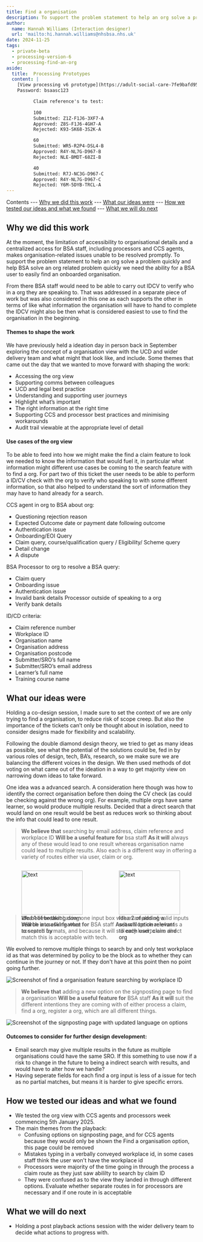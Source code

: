 ```yaml
---
title: Find a organisation
description: To support the problem statement to help an org solve a problem quickly and help BSA solve an org related problem quickly we need the ability for a BSA user to easily find an onboarded organisation
author:
  name: Hannah Williams (Interaction designer)
  url: 'mailto:hi.hannah.williams@nhsbsa.nhs.uk'
date: 2024-11-25
tags:
  - private-beta
  - processing-version-6
  - processing-find-an-org
aside:
  title:  Processing Prototypes
  content: |
    [View processing v6 prototype](https://adult-social-care-7fe9bafd955a.herokuapp.com/processing/prototypes/design/v6/) 
    Password: bsaasc123

          Claim reference's to test:
          
          100
          Submitted: Z1Z-F1J6-3XF7-A
          Approved: Z8S-F1J6-4GH7-A
          Rejected: K93-SK68-3S2K-A

          60
          Submitted: WR5-R2P4-DSL4-B
          Approved: R4Y-NL7G-D967-B
          Rejected: NLE-BMDT-68ZI-B

          40
          Submitted: R7J-NC3G-D967-C
          Approved: R4Y-NL7G-D967-C
          Rejected: Y6M-5DYB-TRCL-A
---
```


Contents
--- [Why we did this work](#why-we-did-this-work)
--- [What our ideas were](#what-our-ideas-were)
--- [How we tested our ideas and what we found](#how-we-tested-our-ideas-and-what-we-found)
--- [What we will do next](#what-we-will-do-next)

## Why we did this work

At the moment, the limitation of accessibility to organisational details and a centralized access for BSA staff, including processors and CCS agents, makes organisation-related issues unable to be resolved promptly. To support the problem statement to help an org solve a problem quickly and help BSA solve an org related problem quickly we need the ability for a BSA user to easily find an onboarded organisation. 

From there BSA staff would need to be able to carry out IDCV to verify who in a org they are speaking to. That was addressed in a separate piece of work but was also considered in this one as each supports the other in terms of like what information the organisation will have to hand to complete the IDCV might also be then what is considered easiest to use to find the organisation in the beginning. 

#### Themes to shape the work 
We have previously held a ideation day in person back in September exploring the concept of a organisation view with the UCD and wider delivery team and what might that look like, and include. Some themes that came out the day that we wanted to move forward with shaping the work:
* Accessing the org view
* Supporting comms between colleagues
* UCD and legal best practice
* Understanding and supporting user journeys
* Highlight what’s important
* The right information at the right time
* Supporting CCS and processor best practices and minimising workarounds
* Audit trail viewable at the appropriate level of detail

#### Use cases of the org view 
To be able to feed into how we might make the find a claim feature to look we needed to know the information that would fuel it, in particular what information might different use cases be coming to the search feature with to find a org. For part two of this ticket the user needs to be able to perform a ID/CV check with the org to verify who speaking to with some different information, so that also helped to understand the sort of information they may have to hand already for a search.

CCS agent in org to BSA about org:
* Questioning rejection reason
* Expected Outcome date or payment date following outcome
* Authentication issue
* Onboarding/EOI Query
* Claim query, course/qualification query / Eligibility/ Scheme query
* Detail change
* A dispute

BSA Processor to org to resolve a BSA query:
* Claim query
* Onboarding issue
* Authentication issue
* Invalid bank details
Processor outside of speaking to a org
* Verify bank details

ID/CD criteria:
* Claim reference number
* Workplace ID
* Organisation name
* Organisation address
* Organisation postcode
* Submitter/SRO’s full name
* Submitter/SRO’s email address
* Learner’s full name
* Training course name

## What our ideas were

Holding a co-design session, I made sure to set the context of we are only trying to find a organisation, to reduce risk of scope creep. But also the importance of the tickets can’t only be thought about in isolation, need to consider designs made for flexibility and scalability.

Following the double diamond design theory, we tried to get as many ideas as possible, see what the potential of the solutions could be, fed in by various roles of design, tech, BA’s, research, so we make sure we are balancing the different voices in the design. We then used methods of dot voting on what came out of the ideation in a way to get majority view on narrowing down ideas to take forward.

One idea was a advanced search. A consideration here though was how to identify the correct organisation before then doing the CV check (as could be checking against the wrong org). For example, multiple orgs have same learner, so would produce multiple results. Decided that a direct search that would land on one result would be best as reduces work so thinking about the info that could lead to one result.

>**We believe that** searching by email address, claim reference and workplace ID
>**Will be a useful feature for** bsa staff 
>**As it will** always any of these would lead to one result whereas organisation name could lead to multiple results. Also each is a different way in offering a variety of routes either via user, claim or org.

<div style="display: flex; flex-wrap: wrap; gap: 1rem;">
  <div style="flex: 1; max-width: 48%;">
  <figure>
    <img src="signposting.png" alt="text" style="width: 100%; height: auto;">
    <figcaption>Idea 1 of breaking down search into asking what to search by</figcaption>
  </figure>
  </div>
  <div style="flex: 1; max-width: 48%;">
  <figure>
    <img src="find-org.png" alt="text" style="width: 100%; height: auto;">
    <figcaption>Idea 2 of adding a search option relevant to each user, claim and org</figcaption>
  </figure>
  </div>
</div>

>**We believe that** having one input box with examples of valid inputs
>**Will be a useful feature for** BSA staff
>**As it will** be clear what is a accepted formats, and because it will still only lead to one direct match this is acceptable with tech.


We evolved to remove multiple things to search by and only test workplace id as that was determined by policy to be the block as to whether they can continue in the journey or not. If they don't have at this point then no point going further. 

![Screenshot of find a organisation feature searching by workplace ID ](find-org-workplace-id.png "Screenshot of find a organisation feature searching by workplace ID")

>**We believe that** adding a new option on the signposting page to find a organisation
>**Will be a useful feature for** BSA staff
>**As it will** suit the different intentions they are coming with of either process a claim, find a org, register a org, which are all different things.

![Screenshot of the signposting page with updated language on options ](final-signposting.png "Screenshot of the signposting page with updated language on options")

#### Outcomes to consider for further design development:

* Email search may give multiple results in the future as multiple organisations could have the same SRO. If this something to use now if a risk to change in the future to being a indirect search with results, and would have to alter how we handle?
* Having seperate fields for each find a org input is less of a issue for tech as no partial matches, but means it is harder to give specific errors.

## How we tested our ideas and what we found
- We tested the org view with CCS agents and processors week commencing 5th January 2025.
- The main themes from the playback:
  - Confusing options on signposting page, and for CCS agents because they would only be shown the Find a organisation option, this page could be removed
  - Mistakes typing in a verbally conveyed workplace id, in some cases staff think the user won't have the workplace id
  - Processors were majority of the time going in through the process a claim route as they just saw abililty to search by claim ID
  - They were confused as to the view they landed in through different options. Evaluate whether separate routes in for processors are necessary and if one route in is acceptable

## What we will do next
- Holding a post playback actions session with the wider delivery team to decide what actions to progress with.



